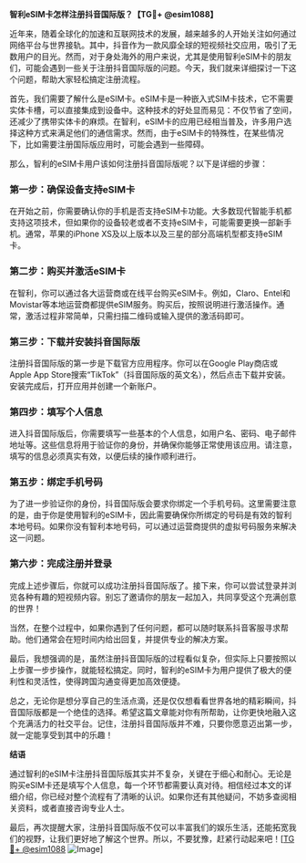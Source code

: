 **智利eSIM卡怎样注册抖音国际版？【TG💪+ @esim1088】**

近年来，随着全球化的加速和互联网技术的发展，越来越多的人开始关注如何通过网络平台与世界接轨。其中，抖音作为一款风靡全球的短视频社交应用，吸引了无数用户的目光。然而，对于身处海外的用户来说，尤其是使用智利eSIM卡的朋友们，可能会遇到一些关于注册抖音国际版的问题。今天，我们就来详细探讨一下这个问题，帮助大家轻松搞定注册流程。

首先，我们需要了解什么是eSIM卡。eSIM卡是一种嵌入式SIM卡技术，它不需要实体卡槽，可以直接集成到设备中。这种技术的好处显而易见：不仅节省了空间，还减少了携带实体卡的麻烦。在智利，eSIM卡的应用已经相当普及，许多用户选择这种方式来满足他们的通信需求。然而，由于eSIM卡的特殊性，在某些情况下，比如需要注册国际版应用时，可能会遇到一些障碍。

那么，智利的eSIM卡用户该如何注册抖音国际版呢？以下是详细的步骤：

### 第一步：确保设备支持eSIM卡

在开始之前，你需要确认你的手机是否支持eSIM卡功能。大多数现代智能手机都支持这项技术，但如果你的设备较老或者不支持eSIM卡，可能需要更换一部新手机。通常，苹果的iPhone XS及以上版本以及三星的部分高端机型都支持eSIM卡。

### 第二步：购买并激活eSIM卡

在智利，你可以通过各大运营商或在线平台购买eSIM卡。例如，Claro、Entel和Movistar等本地运营商都提供eSIM服务。购买后，按照说明进行激活操作。通常，激活过程非常简单，只需扫描二维码或输入提供的激活码即可。

### 第三步：下载并安装抖音国际版

注册抖音国际版的第一步是下载官方应用程序。你可以在Google Play商店或Apple App Store搜索“TikTok”（抖音国际版的英文名），然后点击下载并安装。安装完成后，打开应用并创建一个新账户。

### 第四步：填写个人信息

进入抖音国际版后，你需要填写一些基本的个人信息，如用户名、密码、电子邮件地址等。这些信息将用于验证你的身份，并确保你能够正常使用该应用。请注意，填写的信息必须真实有效，以便后续的操作顺利进行。

### 第五步：绑定手机号码

为了进一步验证你的身份，抖音国际版会要求你绑定一个手机号码。这里需要注意的是，由于你是使用智利的eSIM卡，因此需要确保你所绑定的号码是有效的智利本地号码。如果你没有智利本地号码，可以通过运营商提供的虚拟号码服务来解决这一问题。

### 第六步：完成注册并登录

完成上述步骤后，你就可以成功注册抖音国际版了。接下来，你可以尝试登录并浏览各种有趣的短视频内容。别忘了邀请你的朋友一起加入，共同享受这个充满创意的世界！

当然，在整个过程中，如果你遇到了任何问题，都可以随时联系抖音客服寻求帮助。他们通常会在短时间内给出回复，并提供专业的解决方案。

最后，我想强调的是，虽然注册抖音国际版的过程看似复杂，但实际上只要按照以上步骤一步步操作，就能轻松搞定。同时，智利的eSIM卡为用户提供了极大的便利性和灵活性，使得跨国沟通变得更加高效便捷。

总之，无论你是想分享自己的生活点滴，还是仅仅想看看世界各地的精彩瞬间，抖音国际版都是一个绝佳的选择。希望这篇文章能对你有所帮助，让你更快地融入这个充满活力的社交平台。记住，注册抖音国际版并不难，只要你愿意迈出第一步，就一定能享受到其中的乐趣！

**结语**

通过智利的eSIM卡注册抖音国际版其实并不复杂，关键在于细心和耐心。无论是购买eSIM卡还是填写个人信息，每一个环节都需要认真对待。相信经过本文的详细介绍，你已经对整个流程有了清晰的认识。如果你还有其他疑问，不妨多查阅相关资料，或者直接咨询专业人士。

最后，再次提醒大家，注册抖音国际版不仅可以丰富我们的娱乐生活，还能拓宽我们的视野，让我们更好地了解这个世界。所以，不要犹豫，赶紧行动起来吧！[[TG💪+ @esim1088](https://t.me/s/esim1088) ![Image](https://i.postimg.cc/4NQfJmqS/Snipaste-2025-05-13-00-14-12.png)]